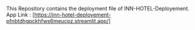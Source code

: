 This Repository contains the deployment file of INN-HOTEL-Deployement.
App Link : [https://inn-hotel-deployement-pfnbtdhgpckhfws6meucpz.streamlit.app/]
